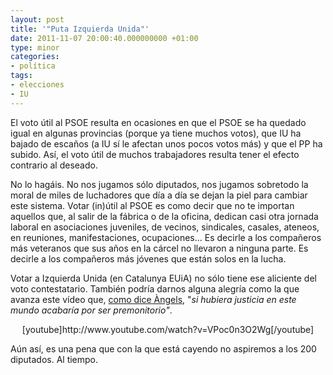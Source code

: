 ```yaml
---
layout: post
title: '"Puta Izquierda Unida"'
date: 2011-11-07 20:00:40.000000000 +01:00
type: minor
categories:
- política
tags:
- elecciones
- IU
---
```

<p>El voto útil al PSOE resulta en ocasiones en que el PSOE se ha quedado igual en algunas provincias (porque ya tiene muchos votos), que IU ha bajado de escaños (a IU sí le afectan unos pocos votos más) y que el PP ha subido. Así, el voto útil de muchos trabajadores resulta tener el efecto contrario al deseado.</p>
<p>No lo hagáis. No nos jugamos sólo diputados, nos jugamos sobretodo la moral de miles de luchadores que día a día se dejan la piel para cambiar este sistema. Votar (in)útil al PSOE es como decir que no te importan aquellos que, al salir de la fábrica o de la oficina, dedican casi otra jornada laboral en asociaciones juveniles, de vecinos, sindicales, casales, ateneos, en reuniones, manifestaciones, ocupaciones... Es decirle a los compañeros más veteranos que sus años en la cárcel no llevaron a ninguna parte. Es decirle a los compañeros más jóvenes que están solos en la lucha.</p>
<p>Votar a Izquierda Unida (en Catalunya EUiA) no sólo tiene ese aliciente del voto contestatario. También podría darnos alguna alegría como la que avanza este vídeo que, <a href="http://puntsdevista.wordpress.com/2011/11/07/%C2%A1ni-el-papa-le-asegura-a-rajoy-la-mayoria-absoluta/">como dice Àngels</a>, "<em>si hubiera justicia en este mundo acabaría por ser premonitorio"</em>.</p>
<p style="text-align: center;">[youtube]http://www.youtube.com/watch?v=VPoc0n3O2Wg[/youtube]</p>
<p>Aún así, es una pena que con la que está cayendo no aspiremos a los 200 diputados. Al tiempo.</p>
